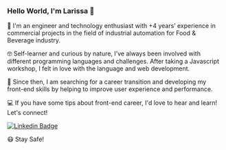 ### Hello World, I'm Larissa  👋

🙋 I'm an engineer and technology enthusiast with +4 years’ experience in commercial projects in the field of industrial automation for Food & Beverage industry. 

🤓 Self-learner and curious by nature, I’ve always been involved with different programming languages and challenges. After taking a Javascript workshop, I felt in love with the language and web development. 

🚀 Since then, I am searching for a career transition and developing my front-end skills by helping to improve user experience and performance.

💻 If you have some tips about front-end career, I'd love to hear and learn! Let's connect!

[![Linkedin Badge](https://img.shields.io/badge/-LinkedIn-blue?style=flat-square&logo=Linkedin&logoColor=white&link=https://www.linkedin.com/in/melolarissa/?locale=en_US)](https://www.linkedin.com/in/melolarissa/?locale=en_US)

😷 Stay Safe!
<!--
**haradwaith03/haradwaith03** is a ✨ _special_ ✨ repository because its `README.md` (this file) appears on your GitHub profile.

Here are some ideas to get you started:



- 🔭 I’m currently working on developing my javascript skills and learning the 
- 🌱 I’m currently learning ...
- 👯 I’m looking to collaborate on ...
- 🤔 I’m looking for help with ...
- 💬 Ask me about ...
- 📫 How to reach me: ...
- 😄 Pronouns: ...
- ⚡ Fun fact: ...
-->
